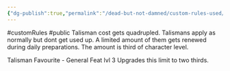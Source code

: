 ```yaml
---
{"dg-publish":true,"permalink":"/dead-but-not-damned/custom-rules-used/daily-talismans/"}
---
```


#customRules #public 
Talisman cost gets quadrupled.
Talismans apply as normally but dont get used up. 
A limited amount of them gets renewed during daily preparations. 
The amount is third of character level. 

Talisman Favourite - General Feat lvl 3
Upgrades this limit to two thirds.
